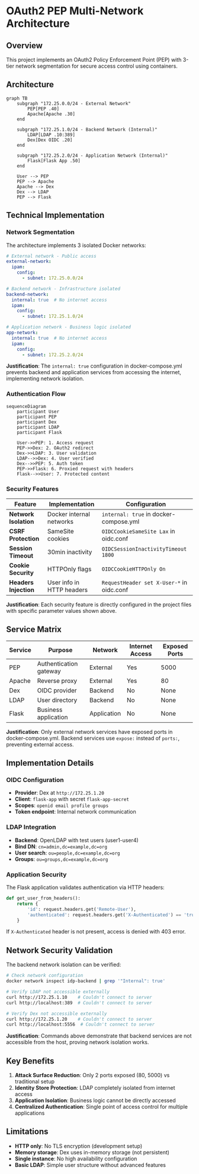 # OAuth2 PEP Multi-Network Architecture

## Overview

This project implements an OAuth2 Policy Enforcement Point (PEP) with 3-tier network segmentation for secure access control using containers.

## Architecture

```mermaid
graph TB
    subgraph "172.25.0.0/24 - External Network"
        PEP[PEP .40]
        Apache[Apache .30]
    end
    
    subgraph "172.25.1.0/24 - Backend Network (Internal)"
        LDAP[LDAP .10:389]
        Dex[Dex OIDC .20]
    end
    
    subgraph "172.25.2.0/24 - Application Network (Internal)"
        Flask[Flask App .50]
    end
    
    User --> PEP
    PEP --> Apache
    Apache --> Dex
    Dex --> LDAP
    PEP --> Flask
```

## Technical Implementation

### Network Segmentation

The architecture implements 3 isolated Docker networks:

```yaml
# External network - Public access
external-network:
  ipam:
    config:
      - subnet: 172.25.0.0/24

# Backend network - Infrastructure isolated
backend-network:
  internal: true  # No internet access
  ipam:
    config:
      - subnet: 172.25.1.0/24

# Application network - Business logic isolated  
app-network:
  internal: true  # No internet access
  ipam:
    config:
      - subnet: 172.25.2.0/24
```

**Justification**: The `internal: true` configuration in docker-compose.yml prevents backend and application services from accessing the internet, implementing network isolation.

### Authentication Flow

```mermaid
sequenceDiagram
    participant User
    participant PEP
    participant Dex
    participant LDAP
    participant Flask

    User->>PEP: 1. Access request
    PEP->>Dex: 2. OAuth2 redirect
    Dex->>LDAP: 3. User validation
    LDAP-->>Dex: 4. User verified
    Dex-->>PEP: 5. Auth token
    PEP->>Flask: 6. Proxied request with headers
    Flask-->>User: 7. Protected content
```

### Security Features

| Feature | Implementation | Configuration |
|---------|----------------|---------------|
| **Network Isolation** | Docker internal networks | `internal: true` in docker-compose.yml |
| **CSRF Protection** | SameSite cookies | `OIDCCookieSameSite Lax` in oidc.conf |
| **Session Timeout** | 30min inactivity | `OIDCSessionInactivityTimeout 1800` |
| **Cookie Security** | HTTPOnly flags | `OIDCCookieHTTPOnly On` |
| **Headers Injection** | User info in HTTP headers | `RequestHeader set X-User-*` in oidc.conf |

**Justification**: Each security feature is directly configured in the project files with specific parameter values shown above.

## Service Matrix

| Service | Purpose | Network | Internet Access | Exposed Ports |
|---------|---------|---------|----------------|---------------|
| PEP | Authentication gateway | External | Yes | 5000 |
| Apache | Reverse proxy | External | Yes | 80 |
| Dex | OIDC provider | Backend | No | None |
| LDAP | User directory | Backend | No | None |
| Flask | Business application | Application | No | None |

**Justification**: Only external network services have exposed ports in docker-compose.yml. Backend services use `expose:` instead of `ports:`, preventing external access.

## Implementation Details

### OIDC Configuration
- **Provider**: Dex at `http://172.25.1.20`
- **Client**: `flask-app` with secret `flask-app-secret`
- **Scopes**: `openid email profile groups`
- **Token endpoint**: Internal network communication

### LDAP Integration
- **Backend**: OpenLDAP with test users (user1-user4)
- **Bind DN**: `cn=admin,dc=example,dc=org`
- **User search**: `ou=people,dc=example,dc=org`
- **Groups**: `ou=groups,dc=example,dc=org`

### Application Security
The Flask application validates authentication via HTTP headers:
```python
def get_user_from_headers():
    return {
        'id': request.headers.get('Remote-User'),
        'authenticated': request.headers.get('X-Authenticated') == 'true'
    }
```

If `X-Authenticated` header is not present, access is denied with 403 error.

## Network Security Validation

The backend network isolation can be verified:
```bash
# Check network configuration
docker network inspect idp-backend | grep '"Internal": true'

# Verify LDAP not accessible externally
curl http://172.25.1.10    # Couldn't connect to server
curl http://localhost:389  # Couldn't connect to server

# Verify Dex not accessible externally  
curl http://172.25.1.20    # Couldn't connect to server
curl http://localhost:5556  # Couldn't connect to server
```

**Justification**: Commands above demonstrate that backend services are not accessible from the host, proving network isolation works.

## Key Benefits

1. **Attack Surface Reduction**: Only 2 ports exposed (80, 5000) vs traditional setup
2. **Identity Store Protection**: LDAP completely isolated from internet access
3. **Application Isolation**: Business logic cannot be directly accessed
4. **Centralized Authentication**: Single point of access control for multiple applications

## Limitations

- **HTTP only**: No TLS encryption (development setup)
- **Memory storage**: Dex uses in-memory storage (not persistent)
- **Single instance**: No high availability configuration
- **Basic LDAP**: Simple user structure without advanced features 